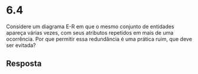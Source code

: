 # 6.4

Considere um diagrama E-R em que o mesmo conjunto de entidades apareça várias vezes, com seus atributos repetidos em mais de uma ocorrência. Por que permitir essa redundância é uma prática ruim, que deve ser evitada?

## Resposta
